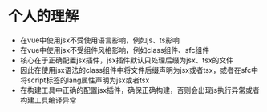 # 个人的理解

* 在vue中使用jsx不受使用语言影响，例如js、ts影响
* 在vue中使用jsx不受组件风格影响，例如class组件、sfc组件
* 核心在于正确配置jsx插件，jsx插件默认只处理后缀为jsx、tsx的文件
* 因此在使用jsx语法的class组件中将文件后缀声明为jsx或者tsx，或者在sfc中将script标签的lang属性声明为jsx或者tsx
* 在构建工具中正确的配置jsx插件，确保正确构建，否则会出现js执行异常或者构建工具编译异常